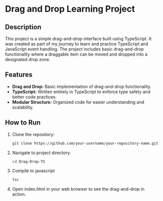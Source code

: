 # Drag and Drop Learning Project

## Description
This project is a simple drag-and-drop interface built using TypeScript. It was created as part of my journey to learn and practice TypeScript and JavaScript event handling. The project includes basic drag-and-drop functionality where a draggable item can be moved and dropped into a designated drop zone.

## Features
- **Drag and Drop:** Basic implementation of drag-and-drop functionality.
- **TypeScript:** Written entirely in TypeScript to enforce type safety and better code practices.
- **Modular Structure:** Organized code for easier understanding and scalability.

## How to Run
1. Clone the repository:
   ```bash
   git clone https://github.com/your-username/your-repository-name.git

2. Navigate to project directory:
    ```bash
    cd Drag-Drop-TS

3. Compile to javascript
    ```bash 
    tsc

4. Open index.html in your web browser to see the drag-and-drop in action.